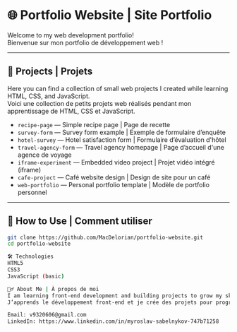 # 🌐 Portfolio Website | Site Portfolio

Welcome to my web development portfolio!  
Bienvenue sur mon portfolio de développement web !

---

## 📁 Projects | Projets

Here you can find a collection of small web projects I created while learning HTML, CSS, and JavaScript.  
Voici une collection de petits projets web réalisés pendant mon apprentissage de HTML, CSS et JavaScript.

- `recipe-page` — Simple recipe page | Page de recette
- `survey-form` — Survey form example | Exemple de formulaire d’enquête
- `hotel-survey` — Hotel satisfaction form | Formulaire d’évaluation d'hôtel
- `travel-agency-form` — Travel agency homepage | Page d’accueil d'une agence de voyage
- `iframe-experiment` — Embedded video project | Projet vidéo intégré (iframe)
- `cafe-project` — Café website design | Design de site pour un café
- `web-portfolio` — Personal portfolio template | Modèle de portfolio personnel

---

## 🚀 How to Use | Comment utiliser

```bash
git clone https://github.com/MacDelorian/portfolio-website.git
cd portfolio-website

🛠️ Technologies
HTML5
CSS3
JavaScript (basic)

🙋‍♂️ About Me | À propos de moi
I am learning front-end development and building projects to grow my skills.
J’apprends le développement front-end et je crée des projets pour progresser.

Email: v9320606@gmail.com
LinkedIn: https://www.linkedin.com/in/myroslav-sabelnykov-747b71258 

